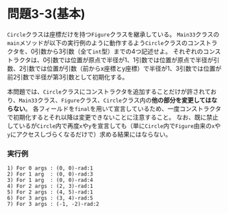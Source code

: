 # 問題3-3(基本)

`Circle`クラスは座標だけを持つ`Figure`クラスを継承している。
`Main33`クラスの`main`メソッドが以下の実行例のように動作するよう`Circle`クラスのコンストラクタを、0引数から3引数（全て`int`型）までの4つ記述せよ。
それぞれのコンストラクタは、0引数では位置が原点で半径が1、1引数では位置が原点で半径が引数、2引数では位置が引数（前からx座標とy座標）で半径が1、3引数では位置が前2引数で半径が第3引数として初期化する。

本問題では、`Circle`クラスにコンストラクタを追加することだけが許されており、`Main33`クラス、`Figure`クラス、`Circle`クラス内の**他の部分を変更してはならない**。
各フィールドを`final`を用いて宣言しているため、一度コンストラクタで初期化するとそれ以降は変更できないことに注意すること。
なお、既に禁止しているが`Circle`内で再度`x`や`y`を宣言しても（単に`Circle`内で`Figure`由来の`x`や`y`にアクセスしづらくなるだけで）求める結果にはならない。

### 実行例
    1) For 0 args : (0, 0)-rad:1
    2) For 1 arg  : (0, 0)-rad:3
    3) For 1 arg  : (0, 0)-rad:4
    4) For 2 args : (2, 3)-rad:1
    5) For 2 args : (4, 5)-rad:1
    6) For 3 args : (3, 4)-rad:5
    7) For 3 args : (-1, -2)-rad:2
